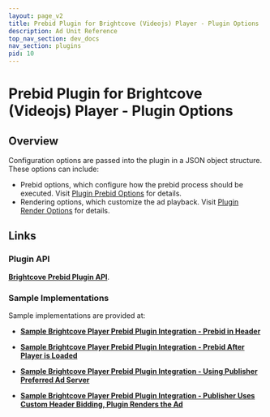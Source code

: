 ```yaml
---
layout: page_v2
title: Prebid Plugin for Brightcove (Videojs) Player - Plugin Options
description: Ad Unit Reference
top_nav_section: dev_docs
nav_section: plugins
pid: 10
---
```


<div class="bs-docs-section" markdown="1">

# Prebid Plugin for Brightcove (Videojs) Player - Plugin Options

## Overview

Configuration options are passed into the plugin in a JSON object structure.  These options can include:

- Prebid options, which configure how the prebid process should be executed. Visit [Plugin Prebid Options]({{site.baseurl}}/dev-docs/plugins/bc/bc-prebid-plugin-prebid-options.html) for details.
- Rendering options, which customize the ad playback. Visit [Plugin Render Options]({{site.baseurl}}/dev-docs/plugins/bc/bc-prebid-plugin-render-options.html) for details.

## Links

### Plugin API

**[Brightcove Prebid Plugin API]({{site.baseurl}}/dev-docs/plugins/bc/bc-prebid-plugin-api.html)**.

### Sample Implementations

Sample implementations are provided at:

- **[Sample Brightcove Player Prebid Plugin Integration - Prebid in Header]({{site.baseurl}}/dev-docs/plugins/bc/bc-prebid-plugin-sample-prebid-header.html)**

- **[Sample Brightcove Player Prebid Plugin Integration - Prebid After Player is Loaded]({{site.baseurl}}/dev-docs/plugins/bc/bc-prebid-plugin-sample-prebid-body.html)**

- **[Sample Brightcove Player Prebid Plugin Integration - Using Publisher Preferred Ad Server]({{site.baseurl}}/dev-docs/plugins/bc/bc-prebid-plugin-sample-third-party-ad-server.html)**

- **[Sample Brightcove Player Prebid Plugin Integration - Publisher Uses Custom Header Bidding, Plugin Renders the Ad]({{site.baseurl}}/dev-docs/plugins/bc/bc-prebid-plugin-sample-custom-header-bidding.html)**

</div>
